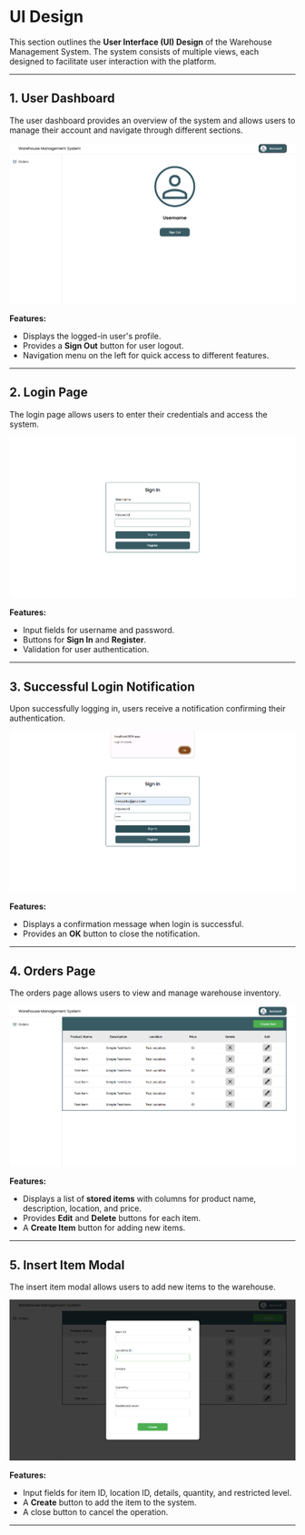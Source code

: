 # UI Design

This section outlines the **User Interface (UI) Design** of the Warehouse Management System. The system consists of multiple views, each designed to facilitate user interaction with the platform.

---

## **1. User Dashboard**
The user dashboard provides an overview of the system and allows users to manage their account and navigate through different sections.

![User Dashboard](images/userdash.png)

**Features:**  
- Displays the logged-in user's profile.  
- Provides a **Sign Out** button for user logout.  
- Navigation menu on the left for quick access to different features.

---

## **2. Login Page**
The login page allows users to enter their credentials and access the system.

![Login Page](images/login.png)

**Features:**  
- Input fields for username and password.  
- Buttons for **Sign In** and **Register**.  
- Validation for user authentication.

---

## **3. Successful Login Notification**
Upon successfully logging in, users receive a notification confirming their authentication.

![Login Success Notification](images/loginsus.png)

**Features:**  
- Displays a confirmation message when login is successful.  
- Provides an **OK** button to close the notification.

---

## **4. Orders Page**
The orders page allows users to view and manage warehouse inventory.

![Orders Page](images/orders.png)

**Features:**  
- Displays a list of **stored items** with columns for product name, description, location, and price.  
- Provides **Edit** and **Delete** buttons for each item.  
- A **Create Item** button for adding new items.

---

## **5. Insert Item Modal**
The insert item modal allows users to add new items to the warehouse.

![Insert Item](images/insertitem.png)

**Features:**  
- Input fields for item ID, location ID, details, quantity, and restricted level.  
- A **Create** button to add the item to the system.  
- A close button to cancel the operation.

---